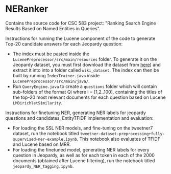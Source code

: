 # NERanker
Contains the source code for CSC 583 project: "Ranking Search Engine Results Based on Named Entities in Queries".

Instructions for running the Lucene component of the code to generate Top-20 candidate answers for each Jeopardy question:
* The index must be pasted inside the `LucenePreprocessor/src/main/resources` folder. To generate it on the Jeopardy dataset, you must first download the dataset from [here](https://www.dropbox.com/s/nzlb96ejt3lhd7g/wiki-subset-20140602.tar.gz?dl=0)) and extract it into into a folder called `wiki_dataset`. The index can then be built by running `IndexTrainer.java` inside `LucenePreprocessor/src/main/java/`.
* Run `QueryEngine.java` to create a `questions` folder which will contain sub-folders of the format Qi where i = [1,2..100], containing the titles of the top-20 most relevant documents for each question based on Lucene  `LMDirichletSimilarity`.

Instructions for finetuning NER, generating NER labels for jeopardy questions and candidates, EntityTFIDF implementation and evaluation:
* For loading the SSL NER models, and fine-tuning on the tweetner7 dataset, run the notebook titled `tweetner-dataset-preprocessing+fully-supervised-ner-example.ipynb`. This notebook also evaluates of TFIDF and Lucene based on MRR.
* For loading the finetuned model, generating NER labels for every question in Jeopardy, as well as for each token in each of the 2000 documents (obtained after Lucene filtering), run the notebook titled `jeopardy_NER_tagging.ipynb`.
